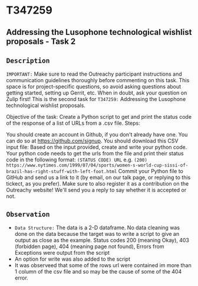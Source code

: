 # T347259
## Addressing the Lusophone technological wishlist proposals - Task 2 
## `Description`
`IMPORTANT:` Make sure to read the Outreachy participant instructions and communication guidelines thoroughly before commenting on this task. This space is for project-specific questions, so avoid asking questions about getting started, setting up Gerrit, etc. When in doubt, ask your question on Zulip first!
This is the second task for `T347259:` Addressing the Lusophone technological wishlist proposals.

Objective of the task: Create a Python script to get and print the status code of the response of a list of URLs from a .csv file.
Steps:

You should create an account in Github, if you don't already have one. You can do so at https://github.com/signup.
You should download this CSV input file: 
Based on the input provided, create and write your python code.
Your python code needs to get the urls from the file and print their status code in the following format:
`(STATUS CODE) URL`
e.g. `(200) https://www.nytimes.com/1999/07/04/sports/women-s-world-cup-sissi-of-brazil-has-right-stuff-with-left-foot.html`
Commit your Python file to GitHub and send us a link to it (by email, on our talk page, or replying to this tickect, as you prefer).
Make sure to also register it as a contribution on the Outreachy website! We'll send you a reply to say whether it is accepted or not.


## `Observation`
* `Data Structure:` The data is a 2-D dataframe. No data cleaning was done on the data because the target was to write a script to give an output as close as the example.
Status codes 200 (meaning Okay), 403 (forbidden page), 404 (meaning page not found), Errors from Exceptions were output from the script
* An option for write was also added to the script
* It was observeed that some of the rows url were contained im more than 1 column of the csv file and so may be the cause of some of the 404 error. 

